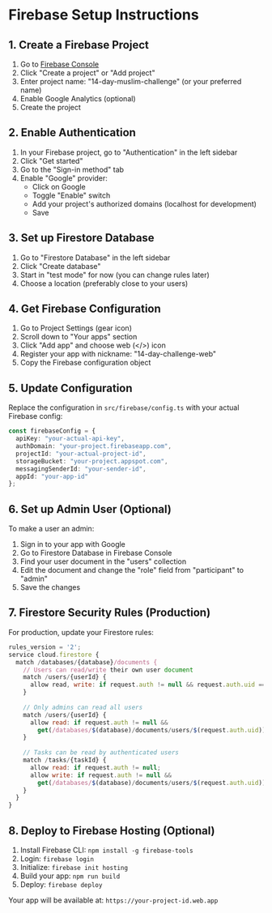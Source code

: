 # Firebase Setup Instructions

## 1. Create a Firebase Project

1. Go to [Firebase Console](https://console.firebase.google.com/)
2. Click "Create a project" or "Add project"
3. Enter project name: "14-day-muslim-challenge" (or your preferred name)
4. Enable Google Analytics (optional)
5. Create the project

## 2. Enable Authentication

1. In your Firebase project, go to "Authentication" in the left sidebar
2. Click "Get started"
3. Go to the "Sign-in method" tab
4. Enable "Google" provider:
   - Click on Google
   - Toggle "Enable" switch
   - Add your project's authorized domains (localhost for development)
   - Save

## 3. Set up Firestore Database

1. Go to "Firestore Database" in the left sidebar
2. Click "Create database"
3. Start in "test mode" for now (you can change rules later)
4. Choose a location (preferably close to your users)

## 4. Get Firebase Configuration

1. Go to Project Settings (gear icon)
2. Scroll down to "Your apps" section
3. Click "Add app" and choose web (</>) icon
4. Register your app with nickname: "14-day-challenge-web"
5. Copy the Firebase configuration object

## 5. Update Configuration

Replace the configuration in `src/firebase/config.ts` with your actual Firebase config:

```typescript
const firebaseConfig = {
  apiKey: "your-actual-api-key",
  authDomain: "your-project.firebaseapp.com",
  projectId: "your-actual-project-id",
  storageBucket: "your-project.appspot.com",
  messagingSenderId: "your-sender-id",
  appId: "your-app-id"
};
```

## 6. Set up Admin User (Optional)

To make a user an admin:

1. Sign in to your app with Google
2. Go to Firestore Database in Firebase Console
3. Find your user document in the "users" collection
4. Edit the document and change the "role" field from "participant" to "admin"
5. Save the changes

## 7. Firestore Security Rules (Production)

For production, update your Firestore rules:

```javascript
rules_version = '2';
service cloud.firestore {
  match /databases/{database}/documents {
    // Users can read/write their own user document
    match /users/{userId} {
      allow read, write: if request.auth != null && request.auth.uid == userId;
    }
    
    // Only admins can read all users
    match /users/{userId} {
      allow read: if request.auth != null && 
        get(/databases/$(database)/documents/users/$(request.auth.uid)).data.role == 'admin';
    }
    
    // Tasks can be read by authenticated users
    match /tasks/{taskId} {
      allow read: if request.auth != null;
      allow write: if request.auth != null && 
        get(/databases/$(database)/documents/users/$(request.auth.uid)).data.role == 'admin';
    }
  }
}
```

## 8. Deploy to Firebase Hosting (Optional)

1. Install Firebase CLI: `npm install -g firebase-tools`
2. Login: `firebase login`
3. Initialize: `firebase init hosting`
4. Build your app: `npm run build`
5. Deploy: `firebase deploy`

Your app will be available at: `https://your-project-id.web.app`